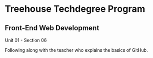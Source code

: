 # Treehouse Techdegree Program
## Front-End Web Development
Unit 01 - Section 06

Following along with the teacher who explains the basics of GitHub.

